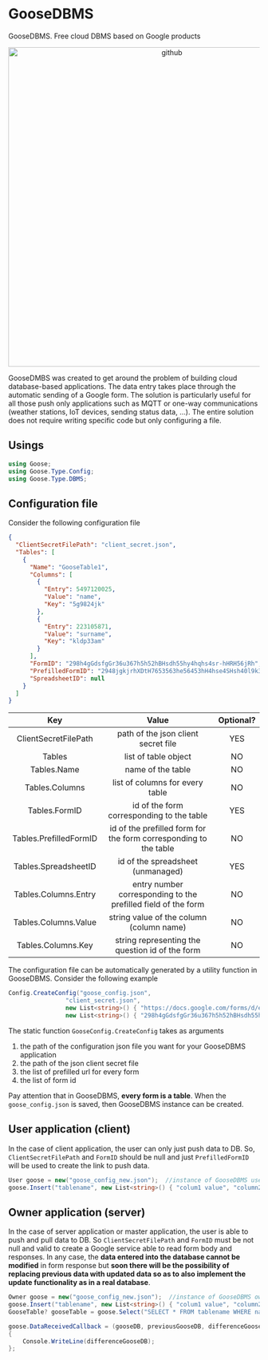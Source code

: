 # GooseDBMS
GooseDBMS. Free cloud DBMS based on Google products

<p align="center">
  <img width="640" alt="github" src="https://github.com/gttrcr/GooseDBMS/assets/48126017/8cd57f03-a623-4230-96f0-22d830522e47">
</p>

GooseDMBS was created to get around the problem of building cloud database-based applications. The data entry takes place through the automatic sending of a Google form. The solution is particularly useful for all those push only applications such as MQTT or one-way communications (weather stations, IoT devices, sending status data, ...). The entire solution does not require writing specific code but only configuring a file.

## Usings
```c#
using Goose;
using Goose.Type.Config;
using Goose.Type.DBMS;
```

## Configuration file
Consider the following configuration file
```json
{
  "ClientSecretFilePath": "client_secret.json",
  "Tables": [
    {
      "Name": "GooseTable1",
      "Columns": [
        {
          "Entry": 5497120025,
          "Value": "name",
          "Key": "5g9824jk"
        },
        {
          "Entry": 223105871,
          "Value": "surname",
          "Key": "kldp33am"
        }
      ],
      "FormID": "298h4gGdsfgGr36u367h5h52hBHsdh55hy4hqhs4sr-hHRH56jRh",
      "PrefilledFormID": "2948jgkjrhXDtH7653563he56453hH4hse4SHsh40l9k3fD",
      "SpreadsheetID": null
    }
  ]
}
```
|          Key           |                              Value                               | Optional? |
| :--------------------: | :--------------------------------------------------------------: | :-------: |
|  ClientSecretFilePath  |               path of the json client secret file                |    YES    |
|         Tables         |                       list of table object                       |    NO     |
|      Tables.Name       |                        name of the table                         |    NO     |
|     Tables.Columns     |                 list of columns for every table                  |    NO     |
|     Tables.FormID      |            id of the form corresponding to the table             |    YES    |
| Tables.PrefilledFormID | id of the prefilled form for the form corresponding to the table |    NO     |
|  Tables.SpreadsheetID  |                id of the spreadsheet (unmanaged)                 |    YES    |
|  Tables.Columns.Entry  |  entry number corresponding to the prefilled field of the form   |    NO     |
|  Tables.Columns.Value  |             string value of the column (column name)             |    NO     |
|   Tables.Columns.Key   |         string representing the question id of the form          |    NO     |

The configuration file can be automatically generated by a utility function in GooseDBMS. Consider the following example
```c#
Config.CreateConfig("goose_config.json",
                "client_secret.json",
                new List<string>() { "https://docs.google.com/forms/d/e/2948jgkjrhXDtH7653563he56453hH4hse4SHsh40l9k3fD/viewform?usp=pp_url&entry.5497120025=name&entry.223105871=surname" },
                new List<string>() { "298h4gGdsfgGr36u367h5h52hBHsdh55hy4hqhs4sr-hHRH56jRh" });
```
The static function ```GooseConfig.CreateConfig``` takes as arguments
1. the path of the configuration json file you want for your GooseDBMS application
2. the path of the json client secret file
3. the list of prefilled url for every form
4. the list of form id

Pay attention that in GooseDBMS, **every form is a table**. When the ```goose_config.json``` is saved, then GooseDBMS instance can be created.

## User application (client)
In the case of client application, the user can only just push data to DB. So, ```ClientSecretFilePath``` and ```FormID``` should be null and just ```PrefilledFormID``` will be used to create the link to push data.
```c#
User goose = new("goose_config_new.json");  //instance of GooseDBMS user
goose.Insert("tablename", new List<string>() { "colum1 value", "column2 value" });  //this equivalent to: INSERT INTO tablename (name, surname) VALUES ('column1 value', 'column2 value')
```

## Owner application (server)
In the case of server application or master application, the user is able to push and pull data to DB. So ```ClientSecretFilePath``` and ```FormID``` must be not null and valid to create a Google service able to read form body and responses. In any case, the **data entered into the database cannot be modified** in form response but **soon there will be the possibility of replacing previous data with updated data so as to also implement the update functionality as in a real database**.
```c#
Owner goose = new("goose_config_new.json");  //instance of GooseDBMS owner
goose.Insert("tablename", new List<string>() { "colum1 value", "column2 value" });  //this equivalent to: INSERT INTO tablename (name, surname) VALUES ('column1 value', 'column2 value')
GooseTable? gooseTable = goose.Select("SELECT * FROM tablename WHERE name = 'some name value'");  //literally the sql SELECT statement

goose.DataReceivedCallback = (gooseDB, previousGooseDB, differenceGooseDB) =>  //callback triggered by new data on DB
{
    Console.WriteLine(differenceGooseDB);
};
```
